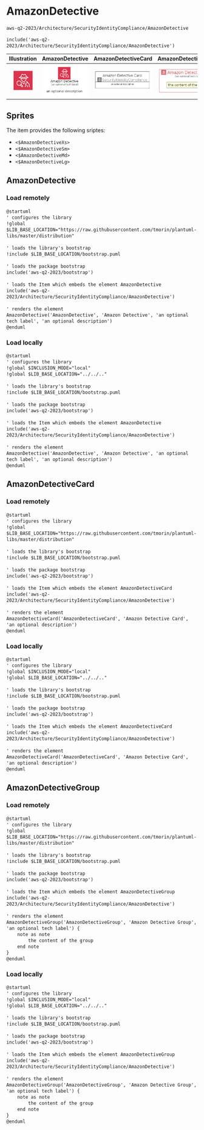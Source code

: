 # AmazonDetective


```text
aws-q2-2023/Architecture/SecurityIdentityCompliance/AmazonDetective
```

```text
include('aws-q2-2023/Architecture/SecurityIdentityCompliance/AmazonDetective')
```



| Illustration | AmazonDetective | AmazonDetectiveCard | AmazonDetectiveGroup |
| :---: | :---: | :---: | :---: |
| ![illustration for Illustration](../../../aws-q2-2023/Architecture/SecurityIdentityCompliance/AmazonDetective.png) | ![illustration for AmazonDetective](../../../aws-q2-2023/Architecture/SecurityIdentityCompliance/AmazonDetective.Local.png) | ![illustration for AmazonDetectiveCard](../../../aws-q2-2023/Architecture/SecurityIdentityCompliance/AmazonDetectiveCard.Local.png) | ![illustration for AmazonDetectiveGroup](../../../aws-q2-2023/Architecture/SecurityIdentityCompliance/AmazonDetectiveGroup.Local.png) |



## Sprites
The item provides the following sriptes:

- `<$AmazonDetectiveXs>`
- `<$AmazonDetectiveSm>`
- `<$AmazonDetectiveMd>`
- `<$AmazonDetectiveLg>`





## AmazonDetective

### Load remotely
```plantuml
@startuml
' configures the library
!global $LIB_BASE_LOCATION="https://raw.githubusercontent.com/tmorin/plantuml-libs/master/distribution"

' loads the library's bootstrap
!include $LIB_BASE_LOCATION/bootstrap.puml

' loads the package bootstrap
include('aws-q2-2023/bootstrap')

' loads the Item which embeds the element AmazonDetective
include('aws-q2-2023/Architecture/SecurityIdentityCompliance/AmazonDetective')

' renders the element
AmazonDetective('AmazonDetective', 'Amazon Detective', 'an optional tech label', 'an optional description')
@enduml
```

### Load locally
```plantuml
@startuml
' configures the library
!global $INCLUSION_MODE="local"
!global $LIB_BASE_LOCATION="../../.."

' loads the library's bootstrap
!include $LIB_BASE_LOCATION/bootstrap.puml

' loads the package bootstrap
include('aws-q2-2023/bootstrap')

' loads the Item which embeds the element AmazonDetective
include('aws-q2-2023/Architecture/SecurityIdentityCompliance/AmazonDetective')

' renders the element
AmazonDetective('AmazonDetective', 'Amazon Detective', 'an optional tech label', 'an optional description')
@enduml
```

## AmazonDetectiveCard

### Load remotely
```plantuml
@startuml
' configures the library
!global $LIB_BASE_LOCATION="https://raw.githubusercontent.com/tmorin/plantuml-libs/master/distribution"

' loads the library's bootstrap
!include $LIB_BASE_LOCATION/bootstrap.puml

' loads the package bootstrap
include('aws-q2-2023/bootstrap')

' loads the Item which embeds the element AmazonDetectiveCard
include('aws-q2-2023/Architecture/SecurityIdentityCompliance/AmazonDetective')

' renders the element
AmazonDetectiveCard('AmazonDetectiveCard', 'Amazon Detective Card', 'an optional description')
@enduml
```

### Load locally
```plantuml
@startuml
' configures the library
!global $INCLUSION_MODE="local"
!global $LIB_BASE_LOCATION="../../.."

' loads the library's bootstrap
!include $LIB_BASE_LOCATION/bootstrap.puml

' loads the package bootstrap
include('aws-q2-2023/bootstrap')

' loads the Item which embeds the element AmazonDetectiveCard
include('aws-q2-2023/Architecture/SecurityIdentityCompliance/AmazonDetective')

' renders the element
AmazonDetectiveCard('AmazonDetectiveCard', 'Amazon Detective Card', 'an optional description')
@enduml
```

## AmazonDetectiveGroup

### Load remotely
```plantuml
@startuml
' configures the library
!global $LIB_BASE_LOCATION="https://raw.githubusercontent.com/tmorin/plantuml-libs/master/distribution"

' loads the library's bootstrap
!include $LIB_BASE_LOCATION/bootstrap.puml

' loads the package bootstrap
include('aws-q2-2023/bootstrap')

' loads the Item which embeds the element AmazonDetectiveGroup
include('aws-q2-2023/Architecture/SecurityIdentityCompliance/AmazonDetective')

' renders the element
AmazonDetectiveGroup('AmazonDetectiveGroup', 'Amazon Detective Group', 'an optional tech label') {
    note as note
        the content of the group
    end note
}
@enduml
```

### Load locally
```plantuml
@startuml
' configures the library
!global $INCLUSION_MODE="local"
!global $LIB_BASE_LOCATION="../../.."

' loads the library's bootstrap
!include $LIB_BASE_LOCATION/bootstrap.puml

' loads the package bootstrap
include('aws-q2-2023/bootstrap')

' loads the Item which embeds the element AmazonDetectiveGroup
include('aws-q2-2023/Architecture/SecurityIdentityCompliance/AmazonDetective')

' renders the element
AmazonDetectiveGroup('AmazonDetectiveGroup', 'Amazon Detective Group', 'an optional tech label') {
    note as note
        the content of the group
    end note
}
@enduml
```

